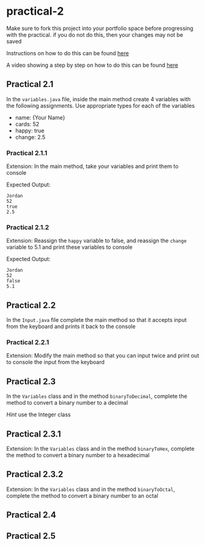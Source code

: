 # practical-2

Make sure to fork this project into your portfolio space before progressing 
with the practical. if you do not do this, then your changes may not be saved

Instructions on how to do this can be found [here](https://ncl.instructure.com/courses/24644/pages/forking-or-cloning-a-project?module_item_id=1228552)

A video showing a step by step on how to do this can be found [here](https://web.microsoftstream.com/video/4ecb0839-6fd9-48bc-b563-3ab2122ef011)

## Practical 2.1

In the `variables.java` file, inside the main method create 4 variables with
the following assignments. Use appropriate types for each of the variables

- name: {Your Name}
- cards: 52
- happy: true
- change: 2.5

### Practical 2.1.1

Extension: In the main method, take your variables and print them to console

Expected Output:

```
Jordan
52
true
2.5
```

### Practical 2.1.2

Extension: Reassign the `happy` variable to false, and reassign the `change`
variable to 5.1 and print these variables to console

Expected Output:

```
Jordan
52
false
5.1
```

## Practical 2.2

In the `Input.java` file complete the main method so that it accepts input from
the keyboard and prints it back to the console

### Practical 2.2.1

Extension: Modify the main method so that you can input twice and print out to
console the input from the keyboard

## Practical 2.3

In the `Variables` class and in the method `binaryToDecimal`, complete the
 method to convert a binary number to a decimal
 
*Hint* use the Integer class

## Practical 2.3.1

Extension: In the `Variables` class and in the method `binaryToHex`, complete
 the method to convert a binary number to a hexadecimal
 
## Practical 2.3.2

Extension: In the `Variables` class and in the method `binaryToOctal`, complete
 the method to convert a binary number to an octal

## Practical 2.4

## Practical 2.5
